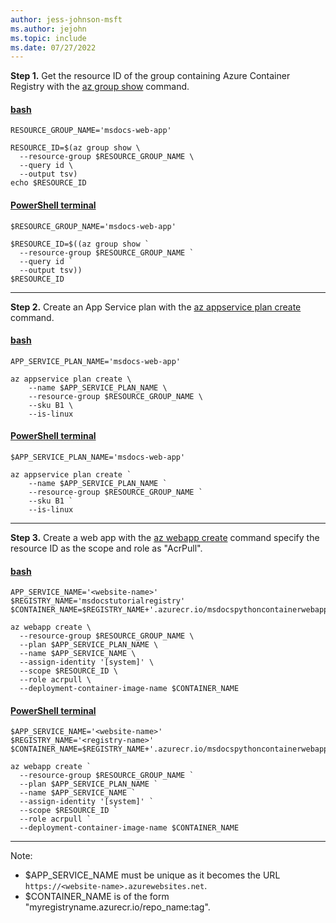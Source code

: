 ```yaml
---
author: jess-johnson-msft
ms.author: jejohn
ms.topic: include
ms.date: 07/27/2022
---
```


**Step 1.** Get the resource ID of the group containing Azure Container Registry with the [az group show](/cli/azure/group#az-group-show) command.

#### [bash](#tab/terminal-bash)

```azurecli
RESOURCE_GROUP_NAME='msdocs-web-app'

RESOURCE_ID=$(az group show \
  --resource-group $RESOURCE_GROUP_NAME \
  --query id \
  --output tsv)
echo $RESOURCE_ID
```

#### [PowerShell terminal](#tab/terminal-powershell)

```azurecli
$RESOURCE_GROUP_NAME='msdocs-web-app'

$RESOURCE_ID=$((az group show `
  --resource-group $RESOURCE_GROUP_NAME ` 
  --query id `
  --output tsv))
$RESOURCE_ID
```

---

**Step 2.** Create an App Service plan with the [az appservice plan create](/cli/azure/appservice/plan#az-appservice-plan-create) command.

#### [bash](#tab/terminal-bash)

```azurecli
APP_SERVICE_PLAN_NAME='msdocs-web-app'

az appservice plan create \
    --name $APP_SERVICE_PLAN_NAME \
    --resource-group $RESOURCE_GROUP_NAME \
    --sku B1 \
    --is-linux
```

#### [PowerShell terminal](#tab/terminal-powershell)

```azurecli
$APP_SERVICE_PLAN_NAME='msdocs-web-app'

az appservice plan create `
    --name $APP_SERVICE_PLAN_NAME `
    --resource-group $RESOURCE_GROUP_NAME `
    --sku B1 `
    --is-linux
```

---

**Step 3.** Create a web app with the [az webapp create](/cli/azure/webapp#az-webapp-create) command specify the resource ID as the scope and role as "AcrPull".

#### [bash](#tab/terminal-bash)

```azurecli
APP_SERVICE_NAME='<website-name>'
$REGISTRY_NAME='msdocstutorialregistry'
$CONTAINER_NAME=$REGISTRY_NAME+'.azurecr.io/msdocspythoncontainerwebapp:latest'

az webapp create \
  --resource-group $RESOURCE_GROUP_NAME \
  --plan $APP_SERVICE_PLAN_NAME \
  --name $APP_SERVICE_NAME \
  --assign-identity '[system]' \
  --scope $RESOURCE_ID \
  --role acrpull \
  --deployment-container-image-name $CONTAINER_NAME 
```

#### [PowerShell terminal](#tab/terminal-powershell)

```azurecli
$APP_SERVICE_NAME='<website-name>'
$REGISTRY_NAME='<registry-name>'
$CONTAINER_NAME=$REGISTRY_NAME+'.azurecr.io/msdocspythoncontainerwebapp:latest'

az webapp create `
  --resource-group $RESOURCE_GROUP_NAME `
  --plan $APP_SERVICE_PLAN_NAME `
  --name $APP_SERVICE_NAME `
  --assign-identity '[system]' `
  --scope $RESOURCE_ID `
  --role acrpull `
  --deployment-container-image-name $CONTAINER_NAME 
```

---

Note:

* $APP_SERVICE_NAME must be unique as it becomes the URL `https://<website-name>.azurewebsites.net`.
* $CONTAINER_NAME is of the form "myregistryname.azurecr.io/repo_name:tag".
